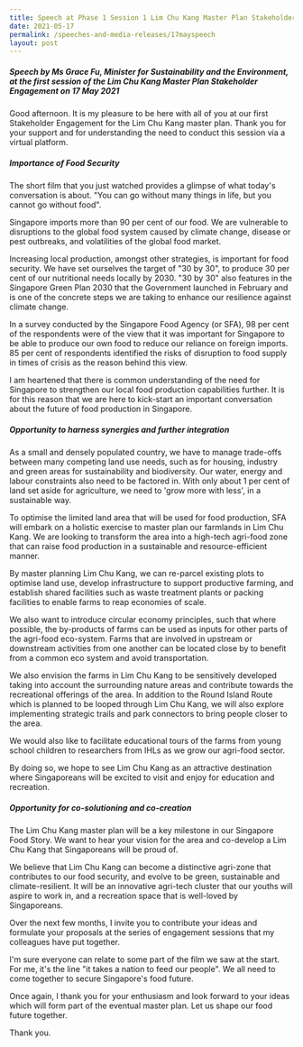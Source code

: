 ```yaml
---
title: Speech at Phase 1 Session 1 Lim Chu Kang Master Plan Stakeholder Engagement
date: 2021-05-17
permalink: /speeches-and-media-releases/17mayspeech
layout: post
---
```

##### Speech by Ms Grace Fu, Minister for Sustainability and the Environment, at the first session of the Lim Chu Kang Master Plan Stakeholder Engagement on 17 May 2021

Good afternoon. It is my pleasure to be here with all of you at our first Stakeholder Engagement for the Lim Chu Kang master plan. Thank you for your support and for understanding the need to conduct this session via a virtual platform.
##### Importance of Food Security

The short film that you just watched provides a glimpse of what today's conversation is about. "You can go without many things in life, but you cannot go without food". 

Singapore imports more than 90 per cent of our food. We are vulnerable to disruptions to the global food system caused by climate change, disease or pest outbreaks, and volatilities of the global food market. 

Increasing local production, amongst other strategies, is important for food security. We have set ourselves the target of "30 by 30", to produce 30 per cent of our nutritional needs locally by 2030. "30 by 30" also features in the Singapore Green Plan 2030 that the Government launched in February and is one of the concrete steps we are taking to enhance our resilience against climate change.

In a survey conducted by the Singapore Food Agency (or SFA), 98 per cent of the respondents were of the view that it was important for Singapore to be able to produce our own food to reduce our reliance on foreign imports. 85 per cent of respondents identified the risks of disruption to food supply in times of crisis as the reason behind this view. 

I am heartened that there is common understanding of the need for Singapore to strengthen our local food production capabilities further. It is for this reason that we are here to kick-start an important conversation about the future of food production in Singapore.
##### Opportunity to harness synergies and further integration

As a small and densely populated country, we have to manage trade-offs between many competing land use needs, such as for housing, industry and green areas for sustainability and biodiversity. Our water, energy and labour constraints also need to be factored in. With only about 1 per cent of land set aside for agriculture, we need to 'grow more with less', in a sustainable way. 

To optimise the limited land area that will be used for food production, SFA will embark on a holistic exercise to master plan our farmlands in Lim Chu Kang. We are looking to transform the area into a high-tech agri-food zone that can raise food production in a sustainable and resource-efficient manner.

By master planning Lim Chu Kang, we can re-parcel existing plots to optimise land use, develop infrastructure to support productive farming, and establish shared facilities such as waste treatment plants or packing facilities to enable farms to reap economies of scale. 

We also want to introduce circular economy principles, such that where possible, the by-products of farms can be used as inputs for other parts of the agri-food eco-system. Farms that are involved in upstream or downstream activities from one another can be located close by to benefit from a common eco system and avoid transportation.

We also envision the farms in Lim Chu Kang to be sensitively developed taking into account the surrounding nature areas and contribute towards the recreational offerings of the area. In addition to the Round Island Route which is planned to be looped through Lim Chu Kang, we will also explore implementing strategic trails and park connectors to bring people closer to the area. 

We would also like to facilitate educational tours of the farms from young school children to researchers from IHLs as we grow our agri-food sector. 

By doing so, we hope to see Lim Chu Kang as an attractive destination where Singaporeans will be excited to visit and enjoy for education and recreation.
##### Opportunity for co-solutioning and co-creation

The Lim Chu Kang master plan will be a key milestone in our Singapore Food Story. We want to hear your vision for the area and co-develop a Lim Chu Kang that Singaporeans will be proud of. 

We believe that Lim Chu Kang can become a distinctive agri-zone that contributes to our food security, and evolve to be green, sustainable and climate-resilient. It will be an innovative agri-tech cluster that our youths will aspire to work in, and a recreation space that is well-loved by Singaporeans.

Over the next few months, I invite you to contribute your ideas and formulate your proposals at the series of engagement sessions that my colleagues have put together.

I'm sure everyone can relate to some part of the film we saw at the start. For me, it's the line "it takes a nation to feed our people". We all need to come together to secure Singapore's food future. 

Once again, I thank you for your enthusiasm and look forward to your ideas which will form part of the eventual master plan. Let us shape our food future together.

Thank you.